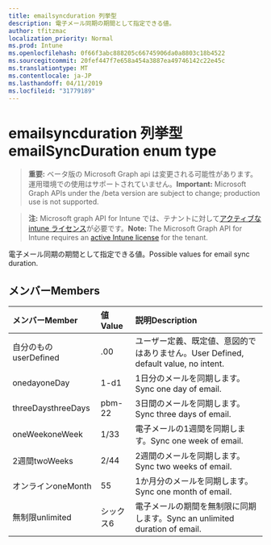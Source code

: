 ```yaml
---
title: emailsyncduration 列挙型
description: 電子メール同期の期間として指定できる値。
author: tfitzmac
localization_priority: Normal
ms.prod: Intune
ms.openlocfilehash: 0f66f3abc888205c66745906da0a8803c18b4522
ms.sourcegitcommit: 20fef447f7e658a454a3887ea49746142c22e45c
ms.translationtype: MT
ms.contentlocale: ja-JP
ms.lasthandoff: 04/11/2019
ms.locfileid: "31779189"
---
```

# <a name="emailsyncduration-enum-type"></a><span data-ttu-id="e2653-103">emailsyncduration 列挙型</span><span class="sxs-lookup"><span data-stu-id="e2653-103">emailSyncDuration enum type</span></span>

> <span data-ttu-id="e2653-104">**重要:** ベータ版の Microsoft Graph api は変更される可能性があります。運用環境での使用はサポートされていません。</span><span class="sxs-lookup"><span data-stu-id="e2653-104">**Important:** Microsoft Graph APIs under the /beta version are subject to change; production use is not supported.</span></span>

> <span data-ttu-id="e2653-105">**注:** Microsoft graph API for Intune では、テナントに対して[アクティブな intune ライセンス](https://go.microsoft.com/fwlink/?linkid=839381)が必要です。</span><span class="sxs-lookup"><span data-stu-id="e2653-105">**Note:** The Microsoft Graph API for Intune requires an [active Intune license](https://go.microsoft.com/fwlink/?linkid=839381) for the tenant.</span></span>

<span data-ttu-id="e2653-106">電子メール同期の期間として指定できる値。</span><span class="sxs-lookup"><span data-stu-id="e2653-106">Possible values for email sync duration.</span></span>

## <a name="members"></a><span data-ttu-id="e2653-107">メンバー</span><span class="sxs-lookup"><span data-stu-id="e2653-107">Members</span></span>
|<span data-ttu-id="e2653-108">メンバー</span><span class="sxs-lookup"><span data-stu-id="e2653-108">Member</span></span>|<span data-ttu-id="e2653-109">値</span><span class="sxs-lookup"><span data-stu-id="e2653-109">Value</span></span>|<span data-ttu-id="e2653-110">説明</span><span class="sxs-lookup"><span data-stu-id="e2653-110">Description</span></span>|
|:---|:---|:---|
|<span data-ttu-id="e2653-111">自分のもの</span><span class="sxs-lookup"><span data-stu-id="e2653-111">userDefined</span></span>|<span data-ttu-id="e2653-112">.0</span><span class="sxs-lookup"><span data-stu-id="e2653-112">0</span></span>|<span data-ttu-id="e2653-113">ユーザー定義、既定値、意図的ではありません。</span><span class="sxs-lookup"><span data-stu-id="e2653-113">User Defined, default value, no intent.</span></span>|
|<span data-ttu-id="e2653-114">oneday</span><span class="sxs-lookup"><span data-stu-id="e2653-114">oneDay</span></span>|<span data-ttu-id="e2653-115">1-d</span><span class="sxs-lookup"><span data-stu-id="e2653-115">1</span></span>|<span data-ttu-id="e2653-116">1日分のメールを同期します。</span><span class="sxs-lookup"><span data-stu-id="e2653-116">Sync one day of email.</span></span>|
|<span data-ttu-id="e2653-117">threeDays</span><span class="sxs-lookup"><span data-stu-id="e2653-117">threeDays</span></span>|<span data-ttu-id="e2653-118">pbm-2</span><span class="sxs-lookup"><span data-stu-id="e2653-118">2</span></span>|<span data-ttu-id="e2653-119">3日間のメールを同期します。</span><span class="sxs-lookup"><span data-stu-id="e2653-119">Sync three days of email.</span></span>|
|<span data-ttu-id="e2653-120">oneWeek</span><span class="sxs-lookup"><span data-stu-id="e2653-120">oneWeek</span></span>|<span data-ttu-id="e2653-121">1/3</span><span class="sxs-lookup"><span data-stu-id="e2653-121">3</span></span>|<span data-ttu-id="e2653-122">電子メールの1週間を同期します。</span><span class="sxs-lookup"><span data-stu-id="e2653-122">Sync one week of email.</span></span>|
|<span data-ttu-id="e2653-123">2週間</span><span class="sxs-lookup"><span data-stu-id="e2653-123">twoWeeks</span></span>|<span data-ttu-id="e2653-124">2/4</span><span class="sxs-lookup"><span data-stu-id="e2653-124">4</span></span>|<span data-ttu-id="e2653-125">2週間のメールを同期します。</span><span class="sxs-lookup"><span data-stu-id="e2653-125">Sync two weeks of email.</span></span>|
|<span data-ttu-id="e2653-126">オンライン</span><span class="sxs-lookup"><span data-stu-id="e2653-126">oneMonth</span></span>|<span data-ttu-id="e2653-127">5</span><span class="sxs-lookup"><span data-stu-id="e2653-127">5</span></span>|<span data-ttu-id="e2653-128">1か月分のメールを同期します。</span><span class="sxs-lookup"><span data-stu-id="e2653-128">Sync one month of email.</span></span>|
|<span data-ttu-id="e2653-129">無制限</span><span class="sxs-lookup"><span data-stu-id="e2653-129">unlimited</span></span>|<span data-ttu-id="e2653-130">シックス</span><span class="sxs-lookup"><span data-stu-id="e2653-130">6</span></span>|<span data-ttu-id="e2653-131">電子メールの期間を無制限に同期します。</span><span class="sxs-lookup"><span data-stu-id="e2653-131">Sync an unlimited duration of email.</span></span>|





